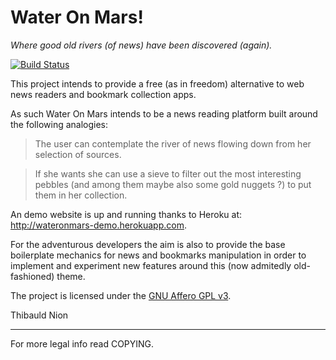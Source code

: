 Water On Mars!
==============

*Where good old rivers (of news) have been discovered (again).*

[![Build Status](https://travis-ci.org/tibonihoo/wateronmars.png?branch=master)](https://travis-ci.org/tibonihoo/wateronmars)

This project intends to provide a free (as in freedom) alternative to
web news readers and bookmark collection apps.

As such Water On Mars intends to be a news reading platform built around the following analogies:

> The user can contemplate the river of news flowing down from her selection of sources.

> If she wants she can use a sieve to filter out the most interesting pebbles (and among them maybe also some gold nuggets ?) to put them in her collection.

An demo website is up and running thanks to Heroku at: http://wateronmars-demo.herokuapp.com.

For the adventurous developers the aim is also to provide the base
boilerplate mechanics for news and bookmarks manipulation in order to
implement and experiment new features around this (now admitedly
old-fashioned) theme.

The project is licensed under the [GNU Affero GPL v3](http://www.gnu.org/licenses/agpl-3.0.html).


Thibauld Nion

- - -

For more legal info read COPYING.

